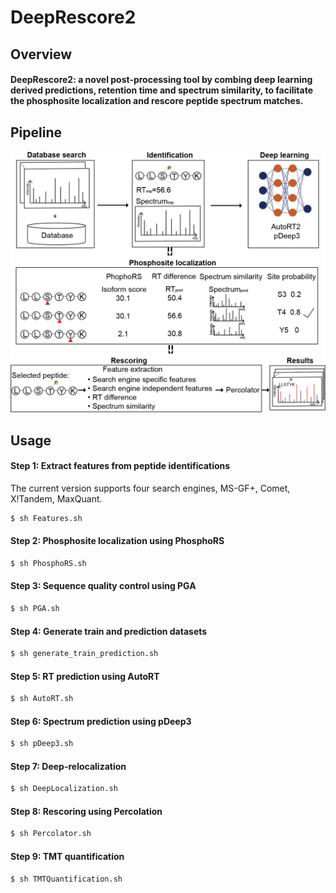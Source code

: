 # DeepRescore2

## Overview

#### DeepRescore2: a novel post-processing tool by combing deep learning derived predictions, retention time and spectrum similarity, to facilitate the phosphosite localization and rescore peptide spectrum matches. 


## Pipeline

![DeepRescore2 pipeline](Images/Figure1.png)


## Usage
#### Step 1: Extract features from peptide identifications

The current version supports four search engines, MS-GF+, Comet, X!Tandem, MaxQuant.

```sh
$ sh Features.sh
```

#### Step 2: Phosphosite localization using PhosphoRS

```sh
$ sh PhosphoRS.sh
```

#### Step 3: Sequence quality control using PGA

```sh
$ sh PGA.sh
```

#### Step 4: Generate train and prediction datasets

```sh
$ sh generate_train_prediction.sh
```

#### Step 5: RT prediction using AutoRT

```sh
$ sh AutoRT.sh
```

#### Step 6: Spectrum prediction using pDeep3

```sh
$ sh pDeep3.sh
```

#### Step 7: Deep-relocalization

```sh
$ sh DeepLocalization.sh
```

#### Step 8: Rescoring using Percolation

```sh
$ sh Percolator.sh
```

#### Step 9: TMT quantification

```sh
$ sh TMTQuantification.sh
```
